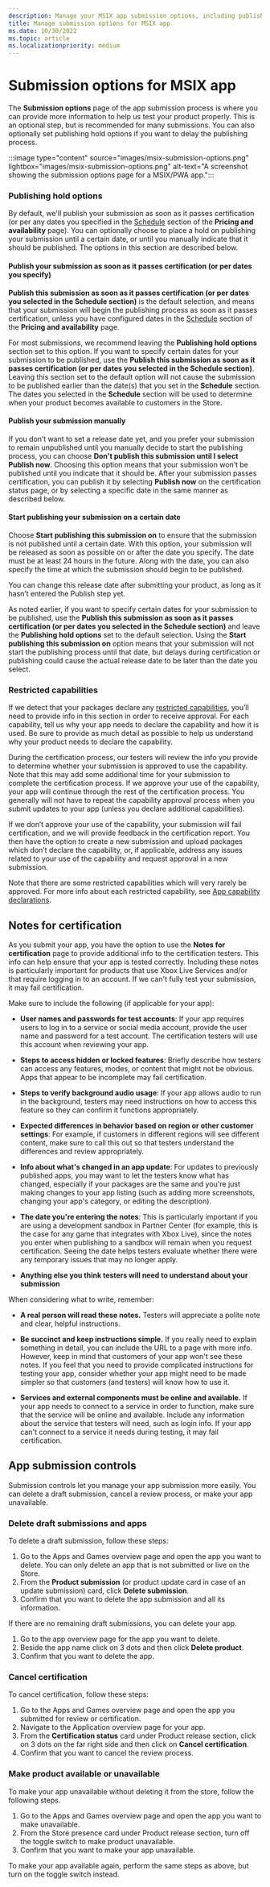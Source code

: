 ```yaml
---
description: Manage your MSIX app submission options, including publishing hold options and notes for certification to provide additional info to the certification testers. Additionally, monitor the status of your MSIX draft app submissions.
title: Manage submission options for MSIX app
ms.date: 10/30/2022
ms.topic: article
ms.localizationpriority: medium
---
```


# Submission options for MSIX app

The **Submission options** page of the app submission process is where you can provide more information to help us test your product properly. This is an optional step, but is recommended for many submissions. You can also optionally set publishing hold options if you want to delay the publishing process.

:::image type="content" source="images/msix-submission-options.png" lightbox="images/msix-submission-options.png" alt-text="A screenshot showing the submission options page for a MSIX/PWA app.":::

### Publishing hold options

By default, we'll publish your submission as soon as it passes certification (or per any dates you specified in the [Schedule](./schedule-pricing-changes.md#configure-precise-release-scheduling) section of the **Pricing and availability** page). You can optionally choose to place a hold on publishing your submission until a certain date, or until you manually indicate that it should be published. The options in this section are described below.

#### Publish your submission as soon as it passes certification (or per dates you specify)

**Publish this submission as soon as it passes certification (or per dates you selected in the Schedule section)** is the default selection, and means that your submission will begin the publishing process as soon as it passes certification, unless you have configured dates in the [Schedule](./schedule-pricing-changes.md#configure-precise-release-scheduling) section of the **Pricing and availability** page.

For most submissions, we recommend leaving the **Publishing hold options** section set to this option. If you want to specify certain dates for your submission to be published, use the **Publish this submission as soon as it passes certification (or per dates you selected in the Schedule section)**. Leaving this section set to the default option will not cause the submission to be published earlier than the date(s) that you set in the **Schedule** section. The dates you selected in the **Schedule** section will be used to determine when your product becomes available to customers in the Store.

#### Publish your submission manually

If you don’t want to set a release date yet, and you prefer your submission to remain unpublished until you manually decide to start the publishing process, you can choose **Don't publish this submission until I select Publish now**. Choosing this option means that your submission won’t be published until you indicate that it should be. After your submission passes certification, you can publish it by selecting **Publish now** on the certification status page, or by selecting a specific date in the same manner as described below.

#### Start publishing your submission on a certain date

Choose **Start publishing this submission on** to ensure that the submission is not published until a certain date. With this option, your submission will be released as soon as possible on or after the date you specify. The date must be at least 24 hours in the future. Along with the date, you can also specify the time at which the submission should begin to be published.

You can change this release date after submitting your product, as long as it hasn’t entered the Publish step yet.

As noted earlier, if you want to specify certain dates for your submission to be published, use the **Publish this submission as soon as it passes certification (or per dates you selected in the Schedule section)** and leave the **Publishing hold options** set to the default selection. Using the **Start publishing this submission on** option means that your submission will not start the publishing process until that date, but delays during certification or publishing could cause the actual release date to be later than the date you select.

### Restricted capabilities

If we detect that your packages declare any [restricted capabilities](/windows/uwp/packaging/app-capability-declarations#restricted-capabilities), you’ll need to provide info in this section in order to receive approval. For each capability, tell us why your app needs to declare the capability and how it is used. Be sure to provide as much detail as possible to help us understand why your product needs to declare the capability.

During the certification process, our testers will review the info you provide to determine whether your submission is approved to use the capability. Note that this may add some additional time for your submission to complete the certification process. If we approve your use of the capability, your app will continue through the rest of the certification process. You generally will not have to repeat the capability approval process when you submit updates to your app (unless you declare additional capabilities).

If we don’t approve your use of the capability, your submission will fail certification, and we will provide feedback in the certification report. You then have the option to create a new submission and upload packages which don’t declare the capability, or, if applicable, address any issues related to your use of the capability and request approval in a new submission.

Note that there are some restricted capabilities which will very rarely be approved. For more info about each restricted capability, see [App capability declarations](/windows/uwp/packaging/app-capability-declarations#restricted-capabilities).

## Notes for certification

As you submit your app, you have the option to use the **Notes for certification** page to provide additional info to the certification testers. This info can help ensure that your app is tested correctly. Including these notes is particularly important for products that use Xbox Live Services and/or that require logging in to an account. If we can't fully test your submission, it may fail certification.

Make sure to include the following (if applicable for your app):

- **User names and passwords for test accounts**: If your app requires users to log in to a service or social media account, provide the user name and password for a test account. The certification testers will use this account when reviewing your app.

- **Steps to access hidden or locked features**: Briefly describe how testers can access any features, modes, or content that might not be obvious. Apps that appear to be incomplete may fail certification.

- **Steps to verify background audio usage**: If your app allows audio to run in the background, testers may need instructions on how to access this feature so they can confirm it functions appropriately.

- **Expected differences in behavior based on region or other customer settings**: For example, if customers in different regions will see different content, make sure to call this out so that testers understand the differences and review appropriately.

- **Info about what's changed in an app update**: For updates to previously published apps, you may want to let the testers know what has changed, especially if your packages are the same and you're just making changes to your app listing (such as adding more screenshots, changing your app's category, or editing the description).

- **The date you're entering the notes**: This is particularly important if you are using a development sandbox in Partner Center (for example, this is the case for any game that integrates with Xbox Live), since the notes you enter when publishing to a sandbox will remain when you request certification. Seeing the date helps testers evaluate whether there were any temporary issues that may no longer apply.

- **Anything else you think testers will need to understand about your submission**

When considering what to write, remember:

- **A real person will read these notes.** Testers will appreciate a polite note and clear, helpful instructions.

- **Be succinct and keep instructions simple.** If you really need to explain something in detail, you can include the URL to a page with more info. However, keep in mind that customers of your app won't see these notes. If you feel that you need to provide complicated instructions for testing your app, consider whether your app might need to be made simpler so that customers (and testers) will know how to use it.

- **Services and external components must be online and available.** If your app needs to connect to a service in order to function, make sure that the service will be online and available. Include any information about the service that testers will need, such as login info. If your app can't connect to a service it needs during testing, it may fail certification.

## App submission controls

Submission controls let you manage your app submission more easily. You can delete a draft submission, cancel a review process, or make your app unavailable.

### Delete draft submissions and apps

To delete a draft submission, follow these steps:

1. Go to the Apps and Games overview page and open the app you want to delete. You can only delete an app that is not submitted or live on the Store.
1. From the **Product submission** (or product update card in case of an update submission) card, click **Delete submission**.
1. Confirm that you want to delete the app submission and all its information.

If there are no remaining draft submissions, you can delete your app.

1. Go to the app overview page for the app you want to delete.
1. Beside the app name click on 3 dots and then click **Delete product**.
1. Confirm that you want to delete the app.

### Cancel certification

To cancel certification, follow these steps:

1. Go to the Apps and Games overview page and open the app you submitted for review or certification.
1. Navigate to the Application overview page for your app.
1. From the **Certification status** card under Product release section, click on 3 dots on the far right side and then click on **Cancel certification**.
1. Confirm that you want to cancel the review process.

### Make product available or unavailable

To make your app unavailable without deleting it from the store, follow the following steps.

1. Go to the Apps and Games overview page and open the app you want to make unavailable.
1. From the Store presence card under Product release section, turn off the toggle switch to make product unavailable.
1. Confirm that you want to make your app unavailable.

To make your app available again, perform the same steps as above, but turn on the toggle switch instead.
